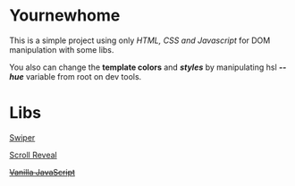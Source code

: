 # Yournewhome #


This is a simple project using only *_HTML, CSS and Javascript_* for DOM manipulation with some libs. 

You also can change the **template colors** and _**styles**_ by manipulating hsl _**--hue**_ variable from root on dev tools.

# Libs #
[Swiper](https://swiperjs.com/)

[Scroll Reveal](https://scrollrevealjs.org/)

~~[Vanilla JavaScript](http://vanilla-js.com/)~~
